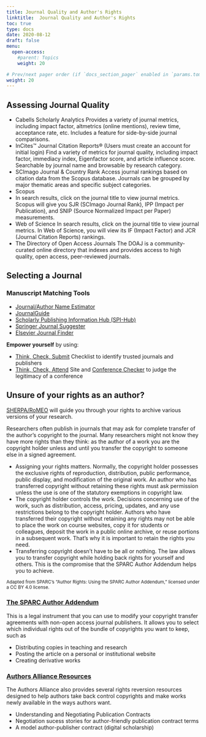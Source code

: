 ```yaml
---
title: Journal Quality and Author's Rights
linktitle:  Journal Quality and Author's Rights
toc: true
type: docs
date: 2020-08-12
draft: false
menu:
  open-access:
    #parent: Topics
    weight: 20

# Prev/next pager order (if `docs_section_pager` enabled in `params.toml`)
weight: 20
---
```


## Assessing Journal Quality

* Cabells Scholarly Analytics
Provides a variety of journal metrics, including impact factor, altmetrics (online mentions), review time, acceptance rate, etc. Includes a feature for side-by-side journal comparisons.
* InCites™ Journal Citation Reports® (Users must create an account for initial login)
Find a variety of metrics for journal quality, including impact factor, immediacy index, Eigenfactor score, and article influence score. Searchable by journal name and browsable by research category.
* SCImago Journal & Country Rank
Access journal rankings based on citation data from the Scopus database. Journals can be grouped by major thematic areas and specific subject categories.
* Scopus
* In search results, click on the journal title to view journal metrics. Scopus will give you SJR (SCImago Journal Rank), IPP (Impact per Publication), and SNIP (Source Normalized Impact per Paper) measurements.
* Web of Science
In search results, click on the journal title to view journal metrics. In Web of Science, you will view its IF (Impact Factor) and JCR (Journal Citation Reports) rankings.
* The Directory of Open Access Journals
The DOAJ is a community-curated online directory that indexes and provides access to high quality, open access, peer-reviewed journals.

## Selecting a Journal

### Manuscript Matching Tools

* [Journal/Author Name Estimator](http://jane.biosemantics.org/)
* [JournalGuide](https://www.journalguide.com/)
* [Scholarly Publishing Information Hub (SPI-Hub)](https://spi-hub.app.vumc.org/)
* [Springer Journal Suggester](http://journalsuggester.springer.com/)
* [Elsevier Journal Finder](http://journalfinder.elsevier.com/)

**Empower yourself** by using:

* [Think, Check, Submit](https://thinkchecksubmit.org/) Checklist to identify trusted journals and publishers
* [Think, Check, Attend](https://thinkcheckattend.org/) Site and [Conference Checker](https://www.surveymonkey.com/r/GWDXFGM) to judge the legitimacy of a conference

## Unsure of your rights as an author? 

[SHERPA/RoMEO](http://www.sherpa.ac.uk/romeo/search.php) will guide you through your rights to archive various versions of your research.

Researchers often publish in journals that may ask for complete transfer of the author’s copyright to the journal. Many researchers might not know they have more rights than they think: as the author of a work you are the copyright holder unless and until you transfer the copyright to someone else in a signed agreement.

* Assigning your rights matters. Normally, the copyright holder possesses the exclusive rights of reproduction, distribution, public performance, public display, and modification of the original work. An author who has transferred copyright without retaining these rights must ask permission unless the use is one of the statutory exemptions in copyright law.
* The copyright holder controls the work. Decisions concerning use of the work, such as distribution, access, pricing, updates, and any use restrictions belong to the copyright holder. Authors who have transferred their copyright without retaining any rights may not be able to place the work on course websites, copy it for students or colleagues, deposit the work in a public online archive, or reuse portions in a subsequent work. That’s why it is important to retain the rights you need.
* Transferring copyright doesn’t have to be all or nothing. The law allows you to transfer copyright while holding back rights for yourself and others. This is the compromise that the SPARC Author Addendum helps you to achieve.

<sub>Adapted from SPARC’s “Author Rights: Using the SPARC Author Addendum,” licensed under a CC BY 4.0 license.</sub>

### [The SPARC Author Addendum](https://sparcopen.org/our-work/author-rights/)

This is a legal instrument that you can use to modify your copyright transfer agreements with non-open access journal publishers. It allows you to select which individual rights out of the bundle of copyrights you want to keep, such as

* Distributing copies in teaching and research
* Posting the article on a personal or institutional website
* Creating derivative works


### [Authors Alliance Resources](https://www.authorsalliance.org/resources/)

The Authors Alliance also provides several rights reversion resources designed to help authors take back control copyrights and make works newly available in the ways authors want.

* Understanding and Negotiating Publication Contracts
* Negotiation sucess stories for author-friendly publication contract terms
* A model author-publisher contract (digital scholarship)






